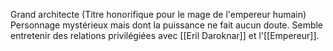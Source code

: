 Grand architecte (Titre honorifique pour le mage de l'empereur humain)
Personnage mystérieux mais dont la puissance ne fait aucun doute.
Semble entretenir des relations privilégiées avec [[Eril Daroknar]] et l'[[Empereur]].
